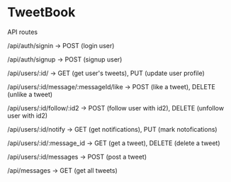 # TweetBook

API routes

/api/auth/signin -> POST (login user)

/api/auth/signup -> POST (signup user)

/api/users/:id/ -> GET (get user's tweets), PUT (update user profile)

/api/users/:id/message/:messageId/like -> POST (like a tweet), DELETE (unlike a tweet)

/api/users/:id/follow/:id2 -> POST (follow user with id2), DELETE (unfollow user with id2)

/api/users/:id/notify -> GET (get notifications), PUT (mark notofications)

/api/users/:id/:message_id -> GET (get a tweet), DELETE (delete a tweet)

/api/users/:id/messages -> POST (post a tweet)

/api/messages -> GET (get all tweets)
